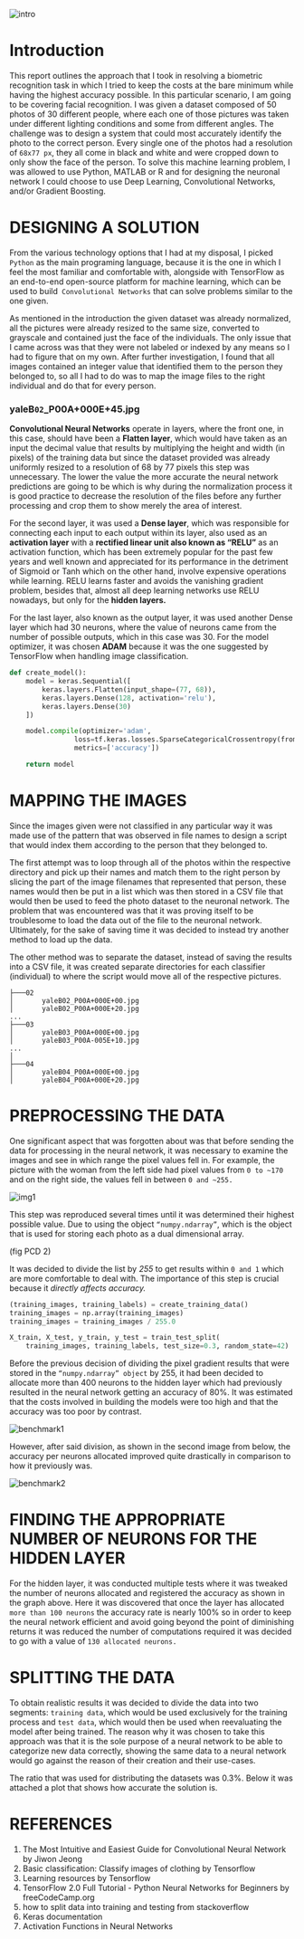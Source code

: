 ![intro](https://github.com/Terkea/facial_recognition/blob/master/values/1.png)
# Introduction
This report outlines the approach that I took in resolving a biometric recognition task in which I tried to keep the costs at the bare minimum while having the highest accuracy possible. In this particular scenario, I am going to be covering facial recognition.
I was given a dataset composed of 50 photos of 30 different people, where each one of those pictures was taken under different lighting conditions and some from different angles. The challenge was to design a system that could most accurately identify the photo to the correct person. Every single one of the photos had a resolution of `68x77 px`, they all come in black and white and were cropped down to only show the face of the person. 
To solve this machine learning problem, I was allowed to use Python, MATLAB or R and for designing the neuronal network I could choose to use Deep Learning, Convolutional Networks, and/or Gradient Boosting.

# DESIGNING A SOLUTION
From the various technology options that I had at my disposal, I picked `Python` as the main programing language, because it is the one in which I feel the most familiar and comfortable with, alongside with TensorFlow as an end-to-end open-source platform for machine learning, which can be used to build` Convolutional Networks` that can solve problems similar to the one given.
	
As mentioned in the introduction the given dataset was already normalized, all the pictures were already resized to the same size, converted to grayscale and contained just the face of the individuals. The only issue that I came across was that they were not labeled or indexed by any means so I had to figure that on my own. After further investigation, I found that all images contained an integer value that identified them to the person they belonged to, so all I had to do was to map the image files to the right individual and do that for every person.

### yaleB`02`_P00A+000E+45.jpg

**Convolutional Neural Networks** operate in layers, where the front one, in this case, should have been a **Flatten layer**, which would have taken as an input the decimal value that results by multiplying the height and width (in pixels) of the training data but since the dataset provided was already uniformly resized to a resolution of 68 by 77 pixels this step was unnecessary. The lower the value the more accurate the neural network predictions are going to be which is why during the normalization process it is good practice to decrease the resolution of the files before any further processing and crop them to show merely the area of interest. 

For the second layer, it was used a **Dense layer**, which was responsible for connecting each input to each output within its layer, also used as an **activation layer** with a **rectified linear unit also known as “RELU”** as an activation function, which has been extremely popular for the past few years and well known and appreciated for its performance in the detriment of Sigmoid or Tanh which on the other hand, involve expensive operations while learning. RELU learns faster and avoids the vanishing gradient problem, besides that, almost all deep learning networks use RELU nowadays, but only for the **hidden layers.**

For the last layer, also known as the output layer, it was used another Dense layer which had 30 neurons, where the value of neurons came from the number of possible outputs, which in this case was 30.
For the model optimizer, it was chosen **ADAM** because it was the one suggested by TensorFlow when handling image classification.

```python
def create_model():
    model = keras.Sequential([
        keras.layers.Flatten(input_shape=(77, 68)),
        keras.layers.Dense(128, activation='relu'),
        keras.layers.Dense(30)
    ])

    model.compile(optimizer='adam',
                loss=tf.keras.losses.SparseCategoricalCrossentropy(from_logits=True),
                metrics=['accuracy'])

    return model

```

# MAPPING THE IMAGES
Since the images given were not classified in any particular way it was made use of the pattern that was observed in file names to design a script that would index them according to the person that they belonged to. 

The first attempt was to loop through all of the photos within the respective directory and pick up their names and match them to the right person by slicing the part of the image filenames that represented that person, these names would then be put in a list which was then stored in a CSV file that would then be used to feed the photo dataset to the neuronal network. The problem that was encountered was that it was proving itself to be troublesome to load the data out of the file to the neuronal network. Ultimately, for the sake of saving time it was decided to instead try another method to load up the data.

The other method was to separate the dataset, instead of saving the results into a CSV file, it was created separate directories for each classifier (individual) to where the script would move all of the respective pictures.
```
├───02
│       yaleB02_P00A+000E+00.jpg
│       yaleB02_P00A+000E+20.jpg
...
├───03
│       yaleB03_P00A+000E+00.jpg
│       yaleB03_P00A-005E+10.jpg
...
│
├───04
│       yaleB04_P00A+000E+00.jpg
│       yaleB04_P00A+000E+20.jpg
```

# PREPROCESSING THE DATA
One significant aspect that was forgotten about was that before sending the data for processing in the neural network, it was necessary to examine the images and see in which range the pixel values fell in. For example, the picture with the woman from the left side had pixel values from `0 to ~170` and on the right side, the values fell in between `0 and ~255.`

![img1](https://github.com/Terkea/facial_recognition/blob/master/values/Untitled-1.png)

This step was reproduced several times until it was determined their highest possible value. Due to using the object `“numpy.ndarray”`,  which is the object that is used for storing each photo as a dual dimensional array.

(fig PCD 2)

It was decided to divide the list by *255* to get results within `0 and 1` which are more comfortable to deal with. The importance of this step is crucial because it *directly affects accuracy.*

```python
(training_images, training_labels) = create_training_data()
training_images = np.array(training_images)
training_images = training_images / 255.0

X_train, X_test, y_train, y_test = train_test_split(
    training_images, training_labels, test_size=0.3, random_state=42)
  ```
  
Before the previous decision of dividing the pixel gradient results that were stored in the `“numpy.ndarray” object` by 255, it had been decided to allocate more than 400 neurons to the hidden layer which had previously resulted in the neural network getting an accuracy of 80%. It was estimated that the costs involved in building the models were too high and that the accuracy was too poor by contrast.

![benchmark1](https://github.com/Terkea/facial_recognition/blob/master/values/benchmark_2.png)

However, after said division, as shown in the second image from below, the accuracy per neurons allocated improved quite drastically in comparison to how it previously was. 

![benchmark2](https://github.com/Terkea/facial_recognition/blob/master/values/benchmark.png)

# FINDING THE APPROPRIATE NUMBER OF NEURONS FOR THE HIDDEN LAYER
For the hidden layer, it was conducted multiple tests where it was tweaked the number of neurons allocated and registered the accuracy as shown in the graph above. Here it was discovered that once the layer has allocated `more than 100 neurons` the accuracy rate is nearly 100% so in order to keep the neural network efficient and avoid going beyond the point of diminishing returns it was reduced the number of computations required it was decided to go with a value of `130 allocated neurons. `

# SPLITTING THE DATA
To obtain realistic results it was decided to divide the data into two segments: `training data`, which would be used exclusively for the training process and `test data`, which would then be used when reevaluating the model after being trained. The reason why it was chosen to take this approach was that it is the sole purpose of a neural network to be able to categorize new data correctly, showing the same data to a neural network would go against the reason of their creation and their use-cases. 

The ratio that was used for distributing the datasets was 0.3%. Below it was attached a plot that shows how accurate the solution is. 

# REFERENCES
1.	The Most Intuitive and Easiest Guide for Convolutional Neural Network by Jiwon Jeong
2.	Basic classification: Classify images of clothing by Tensorflow
3.	Learning resources by Tensorflow
4.	TensorFlow 2.0 Full Tutorial - Python Neural Networks for Beginners by freeCodeCamp.org
5.	how to split data into training and testing from stackoverflow
6.	Keras documentation
7.	Activation Functions in Neural Networks
